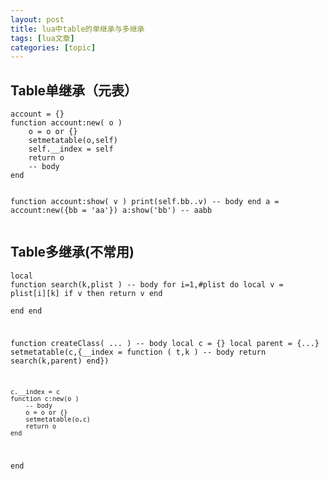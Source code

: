 ```yaml
---
layout: post
title: lua中table的单继承与多继承 
tags: [lua文章]
categories: [topic]
---
```

<h2 id="Table单继承（元表）"><a href="#Table单继承（元表）" class="headerlink" title="Table单继承（元表）"></a>Table单继承（元表）</h2><pre><code>account = {}
function account:new( o )
    o = o or {}
    setmetatable(o,self)
    self.__index = self
    return o
    -- body
end

function account:show( v )
    print(self.bb..v)
    -- body
end
a = account:new({bb = &#39;aa&#39;})
a:show(&#39;bb&#39;) -- aabb
</code></pre><h2 id="Table多继承-不常用"><a href="#Table多继承-不常用" class="headerlink" title="Table多继承(不常用)"></a>Table多继承(不常用)</h2><pre><code>local function search(k,plist )
    -- body
    for i=1,#plist do
        local  v = plist[i][k]
        if v then
            return v
        end    
    end
end

function createClass( ... )
    -- body
    local c = {}
    local parent = {...}
    setmetatable(c,{__index = function ( t,k )
        -- body
        return search(k,parent)
    end})

    c.__index = c
    function c:new(o )
        -- body
        o = o or {}
        setmetatable(o,c)
        return o
    end
end    
</code></pre>